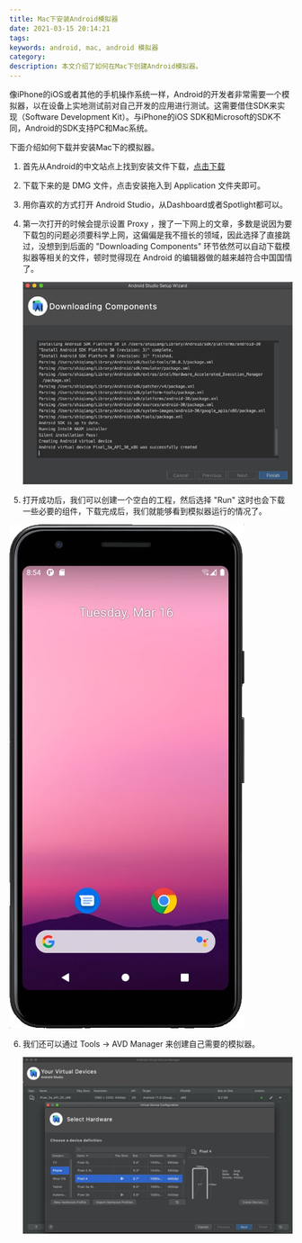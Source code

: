 ```yaml
---
title: Mac下安装Android模拟器
date: 2021-03-15 20:14:21
tags:
keywords: android, mac, android 模拟器
category: 
description: 本文介绍了如何在Mac下创建Android模拟器。
---
```


像iPhone的iOS或者其他的手机操作系统一样，Android的开发者非常需要一个模拟器，以在设备上实地测试前对自己开发的应用进行测试。这需要借住SDK来实现（Software Development Kit）。与iPhone的iOS SDK和Microsoft的SDK不同，Android的SDK支持PC和Mac系统。

下面介绍如何下载并安装Mac下的模拟器。

1. 首先从Android的中文站点上找到安装文件下载，[点击下载](https://developer.android.google.cn/studio)

2. 下载下来的是 DMG 文件，点击安装拖入到 Application 文件夹即可。

3. 用你喜欢的方式打开 Android Studio，从Dashboard或者Spotlight都可以。

4. 第一次打开的时候会提示设置 Proxy ，搜了一下网上的文章，多数是说因为要下载包的问题必须要科学上网，这偏偏是我不擅长的领域，因此选择了直接跳过，没想到到后面的 "Downloading Components" 环节依然可以自动下载模拟器等相关的文件，顿时觉得现在 Android 的编辑器做的越来越符合中国国情了。

   ![image-20210315203632497](20210316-mac-android-simulator/image-20210315203632497.jpg)

5. 打开成功后，我们可以创建一个空白的工程，然后选择 "Run" 这时也会下载一些必要的组件，下载完成后，我们就能够看到模拟器运行的情况了。

![image-20210316085509159](20210316-mac-android-simulator/image-20210316085509159.jpg)

6. 我们还可以通过 Tools -> AVD Manager 来创建自己需要的模拟器。

   ![image-20210316132001176](20210316-mac-android-simulator/image-20210316132001176.jpg)

   




